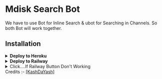 # Mdisk Search Bot

We have to use Bot for Inline Search & ubot for Searching in Channels. So both Bot will work together.

## Installation

<details><summary><b>Deploy to Heroku</b></summary>
<p>
<br>
<a href="https://heroku.com/deploy?template=https://github.com/KashDaYash/MdiskSearchBot">
  <img src="https://www.herokucdn.com/deploy/button.svg" alt="Deploy">
</a>
</p>
</details>

<details>
  <summary><b>Deploy to Railway</b></summary>
<br/>


<p align="left">
<a href="https://railway.app/new/template/PbO0CD?referralCode=bg3WnK">
 <img height="30px" src="https://railway.app/button.svg"></a>
</p>
</details>
<details><summary>Click....If Railway Button Don't Working</summary>
<p> If You Are Not Deploying....Then Click On Down Image 👇 
<a href="https://railway.app/new/template/PbO0CD?referralCode=bg3WnK">
<img height="90px" width=250px" src="https://te.legra.ph/file/f58684e0f12d7d524b66e.jpg">
</a>
</p>
</details>
Credits :-
<a href="https://t.me/KashDaYash">[KashDaYash]</a>
